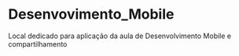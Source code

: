 # Desenvovimento_Mobile
Local dedicado para aplicação da aula de Desenvolvimento Mobile e compartilhamento 
